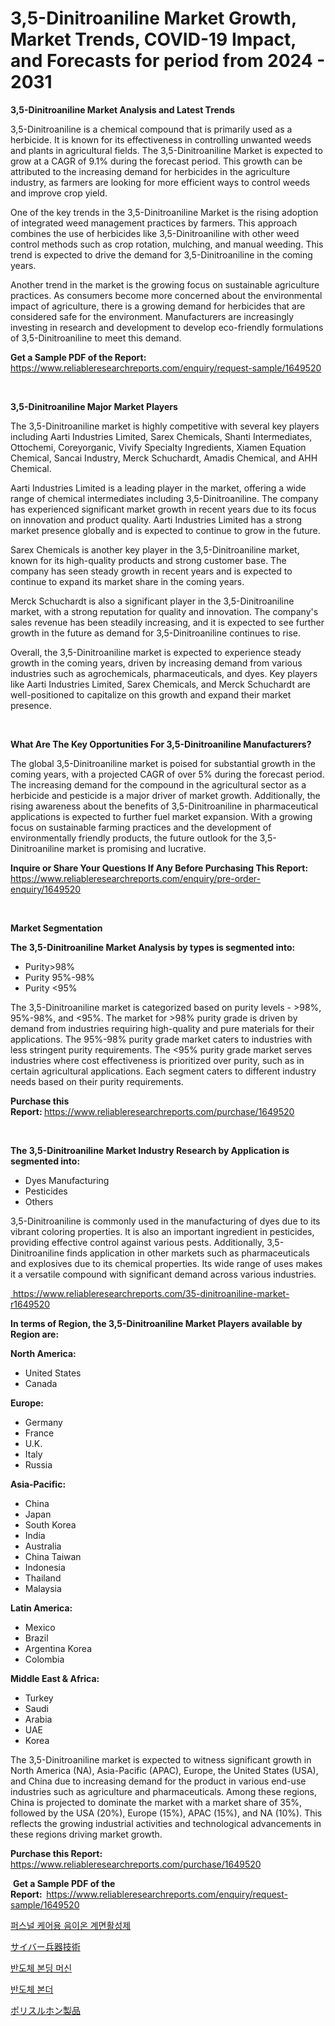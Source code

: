 <p><h1>3,5-Dinitroaniline Market Growth, Market Trends, COVID-19 Impact, and Forecasts for period from 2024 - 2031</h1></p><p><strong>3,5-Dinitroaniline Market Analysis and Latest Trends</strong></p>
<p><p>3,5-Dinitroaniline is a chemical compound that is primarily used as a herbicide. It is known for its effectiveness in controlling unwanted weeds and plants in agricultural fields. The 3,5-Dinitroaniline Market is expected to grow at a CAGR of 9.1% during the forecast period. This growth can be attributed to the increasing demand for herbicides in the agriculture industry, as farmers are looking for more efficient ways to control weeds and improve crop yield.</p><p>One of the key trends in the 3,5-Dinitroaniline Market is the rising adoption of integrated weed management practices by farmers. This approach combines the use of herbicides like 3,5-Dinitroaniline with other weed control methods such as crop rotation, mulching, and manual weeding. This trend is expected to drive the demand for 3,5-Dinitroaniline in the coming years.</p><p>Another trend in the market is the growing focus on sustainable agriculture practices. As consumers become more concerned about the environmental impact of agriculture, there is a growing demand for herbicides that are considered safe for the environment. Manufacturers are increasingly investing in research and development to develop eco-friendly formulations of 3,5-Dinitroaniline to meet this demand.</p></p>
<p><strong>Get a Sample PDF of the Report:&nbsp;</strong> <a href="https://www.reliableresearchreports.com/enquiry/request-sample/1649520">https://www.reliableresearchreports.com/enquiry/request-sample/1649520</a></p>
<p>&nbsp;</p>
<p><strong>3,5-Dinitroaniline Major Market Players</strong></p>
<p><p>The 3,5-Dinitroaniline market is highly competitive with several key players including Aarti Industries Limited, Sarex Chemicals, Shanti Intermediates, Ottochemi, Coreyorganic, Vivify Specialty Ingredients, Xiamen Equation Chemical, Sancai Industry, Merck Schuchardt, Amadis Chemical, and AHH Chemical. </p><p>Aarti Industries Limited is a leading player in the market, offering a wide range of chemical intermediates including 3,5-Dinitroaniline. The company has experienced significant market growth in recent years due to its focus on innovation and product quality. Aarti Industries Limited has a strong market presence globally and is expected to continue to grow in the future.</p><p>Sarex Chemicals is another key player in the 3,5-Dinitroaniline market, known for its high-quality products and strong customer base. The company has seen steady growth in recent years and is expected to continue to expand its market share in the coming years.</p><p>Merck Schuchardt is also a significant player in the 3,5-Dinitroaniline market, with a strong reputation for quality and innovation. The company's sales revenue has been steadily increasing, and it is expected to see further growth in the future as demand for 3,5-Dinitroaniline continues to rise.</p><p>Overall, the 3,5-Dinitroaniline market is expected to experience steady growth in the coming years, driven by increasing demand from various industries such as agrochemicals, pharmaceuticals, and dyes. Key players like Aarti Industries Limited, Sarex Chemicals, and Merck Schuchardt are well-positioned to capitalize on this growth and expand their market presence.</p></p>
<p>&nbsp;</p>
<p><strong>What Are The Key Opportunities For 3,5-Dinitroaniline Manufacturers?</strong></p>
<p><p>The global 3,5-Dinitroaniline market is poised for substantial growth in the coming years, with a projected CAGR of over 5% during the forecast period. The increasing demand for the compound in the agricultural sector as a herbicide and pesticide is a major driver of market growth. Additionally, the rising awareness about the benefits of 3,5-Dinitroaniline in pharmaceutical applications is expected to further fuel market expansion. With a growing focus on sustainable farming practices and the development of environmentally friendly products, the future outlook for the 3,5-Dinitroaniline market is promising and lucrative.</p></p>
<p><strong>Inquire or Share Your Questions If Any Before Purchasing This Report:</strong> <a href="https://www.reliableresearchreports.com/enquiry/pre-order-enquiry/1649520">https://www.reliableresearchreports.com/enquiry/pre-order-enquiry/1649520</a></p>
<p>&nbsp;</p>
<p><strong>Market Segmentation</strong></p>
<p><strong>The 3,5-Dinitroaniline Market Analysis by types is segmented into:</strong></p>
<p><ul><li>Purity>98%</li><li>Purity 95%-98%</li><li>Purity <95%</li></ul></p>
<p><p>The 3,5-Dinitroaniline market is categorized based on purity levels - >98%, 95%-98%, and <95%. The market for >98% purity grade is driven by demand from industries requiring high-quality and pure materials for their applications. The 95%-98% purity grade market caters to industries with less stringent purity requirements. The <95% purity grade market serves industries where cost effectiveness is prioritized over purity, such as in certain agricultural applications. Each segment caters to different industry needs based on their purity requirements.</p></p>
<p><strong>Purchase this Report:&nbsp;</strong><a href="https://www.reliableresearchreports.com/purchase/1649520">https://www.reliableresearchreports.com/purchase/1649520</a></p>
<p>&nbsp;</p>
<p><strong>The 3,5-Dinitroaniline Market Industry Research by Application is segmented into:</strong></p>
<p><ul><li>Dyes Manufacturing</li><li>Pesticides</li><li>Others</li></ul></p>
<p><p>3,5-Dinitroaniline is commonly used in the manufacturing of dyes due to its vibrant coloring properties. It is also an important ingredient in pesticides, providing effective control against various pests. Additionally, 3,5-Dinitroaniline finds application in other markets such as pharmaceuticals and explosives due to its chemical properties. Its wide range of uses makes it a versatile compound with significant demand across various industries.</p></p>
<p><a href="https://www.reliableresearchreports.com/35-dinitroaniline-market-r1649520">&nbsp;https://www.reliableresearchreports.com/35-dinitroaniline-market-r1649520</a></p>
<p><strong>In terms of Region, the 3,5-Dinitroaniline Market Players available by Region are:</strong></p>
<p>
    <p> <strong> North America: </strong>
        <ul>
            <li>United States</li>
            <li>Canada</li>
        </ul>
        </p> 
    <p> <strong> Europe: </strong>
        <ul>
            <li>Germany</li>
            <li>France</li>
            <li>U.K.</li>
            <li>Italy</li>
            <li>Russia</li>
        </ul>
        </p> 
    <p> <strong> Asia-Pacific: </strong>
        <ul>
            <li>China</li>
            <li>Japan</li>
            <li>South Korea</li>
            <li>India</li>
            <li>Australia</li>
            <li>China Taiwan</li>
            <li>Indonesia</li>
            <li>Thailand</li>
            <li>Malaysia</li>
        </ul>
        </p> 
    <p> <strong> Latin America: </strong>
        <ul>
            <li>Mexico</li>
            <li>Brazil</li>
            <li>Argentina Korea</li>
            <li>Colombia</li>
        </ul>
        </p> 
    <p> <strong> Middle East & Africa: </strong>
        <ul>
            <li>Turkey</li>
            <li>Saudi</li>
            <li>Arabia</li>
            <li>UAE</li>
            <li>Korea</li>
        </ul>
    </p>
    </p>
<p><p>The 3,5-Dinitroaniline market is expected to witness significant growth in North America (NA), Asia-Pacific (APAC), Europe, the United States (USA), and China due to increasing demand for the product in various end-use industries such as agriculture and pharmaceuticals. Among these regions, China is projected to dominate the market with a market share of 35%, followed by the USA (20%), Europe (15%), APAC (15%), and NA (10%). This reflects the growing industrial activities and technological advancements in these regions driving market growth.</p></p>
<p><strong>Purchase this Report: </strong><a href="https://www.reliableresearchreports.com/purchase/1649520">https://www.reliableresearchreports.com/purchase/1649520</a></p>
<p>&nbsp;<strong>Get a Sample PDF of the Report:&nbsp;&nbsp;</strong><a href="https://www.reliableresearchreports.com/enquiry/request-sample/1649520">https://www.reliableresearchreports.com/enquiry/request-sample/1649520</a></p>
<p><strong></strong></p>
<p><p><a href="https://github.com/rsg307664904/Market-Research-Report-List-2/blob/main/4780065104140.md">퍼스널 케어용 음이온 계면활성제</a></p><p><a href="https://github.com/LuzHills1972/Market-Research-Report-List-1/blob/main/3586000109254.md">サイバー兵器技術</a></p><p><a href="https://medium.com/@morrisassin8795/%EB%B0%98%EB%8F%84%EC%B2%B4-%EB%B3%B8%EB%94%A9-%EA%B8%B0%EA%B3%84-%EC%8B%9C%EC%9E%A5-%EA%B2%BD%EC%9F%81-%EB%B6%84%EC%84%9D-%EC%8B%9C%EC%9E%A5-%EB%8F%99%ED%96%A5-%EB%B0%8F-2031%EB%85%84%EA%B9%8C%EC%A7%80%EC%9D%98-%EC%98%88%EC%B8%A1-166c9c4c2434">반도체 본딩 머신</a></p><p><a href="https://medium.com/@jordybecker/%EB%B0%98%EB%8F%84%EC%B2%B4-%EB%B3%B8%EB%8D%94-%EC%8B%9C%EC%9E%A5-%EC%8B%9C%EC%9E%A5-%EC%A0%90%EC%9C%A0%EC%9C%A8-%EC%8B%9C%EC%9E%A5-%EB%8F%99%ED%96%A5-%EB%B0%8F-%EB%AF%B8%EB%9E%98-%EC%84%B1%EC%9E%A5-%ED%83%90%EA%B5%AC-b341604c4632">반도체 본더</a></p><p><a href="https://medium.com/@colbu56546/polysulfone%E8%A3%BD%E5%93%81%E5%B8%82%E5%A0%B4%E3%81%AE%E8%A6%8F%E6%A8%A1%E3%81%AF-%E3%82%B0%E3%83%AD%E3%83%BC%E3%83%90%E3%83%AB%E7%94%A3%E6%A5%AD%E3%81%AB%E3%81%8A%E3%81%91%E3%82%8B%E6%9C%80%E9%81%A9%E3%81%AA%E3%83%9E%E3%83%BC%E3%82%B1%E3%83%86%E3%82%A3%E3%83%B3%E3%82%B0%E3%83%81%E3%83%A3%E3%83%B3%E3%83%8D%E3%83%AB%E3%82%92%E6%98%8E%E3%82%89%E3%81%8B%E3%81%AB%E3%81%97%E3%81%BE%E3%81%99-439b7053a251">ポリスルホン製品</a></p></p>